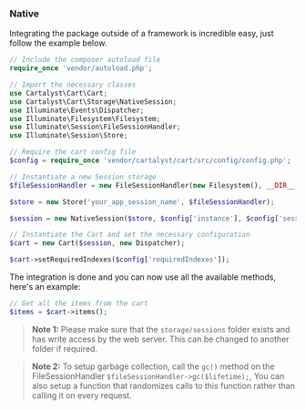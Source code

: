 ### Native

Integrating the package outside of a framework is incredible easy, just follow the example below.

```php
// Include the composer autoload file
require_once 'vendor/autoload.php';

// Import the necessary classes
use Cartalyst\Cart\Cart;
use Cartalyst\Cart\Storage\NativeSession;
use Illuminate\Events\Dispatcher;
use Illuminate\Filesystem\Filesystem;
use Illuminate\Session\FileSessionHandler;
use Illuminate\Session\Store;

// Require the cart config file
$config = require_once 'vendor/cartalyst/cart/src/config/config.php';

// Instantiate a new Session storage
$fileSessionHandler = new FileSessionHandler(new Filesystem(), __DIR__.'/storage/sessions');

$store = new Store('your_app_session_name', $fileSessionHandler);

$session = new NativeSession($store, $config['instance'], $config['session_key']);

// Instantiate the Cart and set the necessary configuration
$cart = new Cart($session, new Dispatcher);

$cart->setRequiredIndexes($config['requiredIndexes']);
```

The integration is done and you can now use all the available methods, here's an example:

```php
// Get all the items from the cart
$items = $cart->items();
```

> **Note 1:** Please make sure that the `storage/sessions` folder exists and has write access by the web server. This can be changed to another folder if required.

> **Note 2:** To setup garbage collection, call the `gc()` method on the FileSessionHandler `$fileSessionHandler->gc($lifetime);`, You can also setup a function that randomizes calls to this function rather than calling it on every request.
